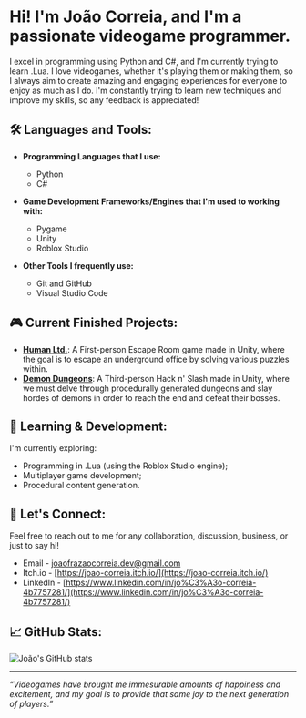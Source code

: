 # Hi! I'm João Correia, and I'm a passionate videogame programmer.

I excel in programming using Python and C#, and I'm currently trying to learn .Lua. I love videogames, whether it's playing them or making them, so I always aim to create amazing and engaging experiences for everyone to enjoy as much as I do. I'm constantly trying to learn new techniques and improve my skills, so any feedback is appreciated!

## 🛠 Languages and Tools:

- **Programming Languages that I use:**
  - Python
  - C#
  
- **Game Development Frameworks/Engines that I'm used to working with:**
  - Pygame
  - Unity
  - Roblox Studio
  
- **Other Tools I frequently use:**
  - Git and GitHub
  - Visual Studio Code

## 🎮 Current Finished Projects:

- [**Human Ltd.**](https://github.com/Mikapuccino/HumanLtd): A First-person Escape Room game made in Unity, where the goal is to escape an underground office by solving various puzzles within.
- [**Demon Dungeons**](https://github.com/joaofrazaocorreia/Demon-Dungeons): A Third-person Hack n' Slash made in Unity, where we must delve through procedurally generated dungeons and slay hordes of demons in order to reach the end and defeat their bosses.

## 🌱 Learning & Development:

I'm currently exploring:
- Programming in .Lua (using the Roblox Studio engine);
- Multiplayer game development;
- Procedural content generation.

## 💬 Let's Connect:

Feel free to reach out to me for any collaboration, discussion, business, or just to say hi!
- Email - joaofrazaocorreia.dev@gmail.com
- Itch.io - [https://joao-correia.itch.io/](https://joao-correia.itch.io/) 
- LinkedIn - [https://www.linkedin.com/in/jo%C3%A3o-correia-4b7757281/](https://www.linkedin.com/in/jo%C3%A3o-correia-4b7757281/)

## 📈 GitHub Stats:

![João's GitHub stats](https://github-readme-stats.vercel.app/api?username=joaofrazaocorreia&show_icons=true&theme=dark)

---

*“Videogames have brought me immesurable amounts of happiness and excitement, and my goal is to provide that same joy to the next generation of players.”*

